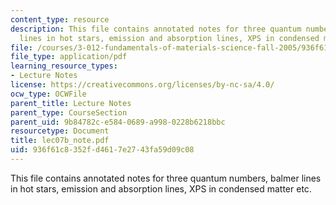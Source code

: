 ```yaml
---
content_type: resource
description: This file contains annotated notes for three quantum numbers, balmer
  lines in hot stars, emission and absorption lines, XPS in condensed matter etc.
file: /courses/3-012-fundamentals-of-materials-science-fall-2005/936f61c8352fd4617e2743fa59d09c08_lec07b_note.pdf
file_type: application/pdf
learning_resource_types:
- Lecture Notes
license: https://creativecommons.org/licenses/by-nc-sa/4.0/
ocw_type: OCWFile
parent_title: Lecture Notes
parent_type: CourseSection
parent_uid: 9b84782c-e584-0689-a998-0228b6218bbc
resourcetype: Document
title: lec07b_note.pdf
uid: 936f61c8-352f-d461-7e27-43fa59d09c08
---
```

This file contains annotated notes for three quantum numbers, balmer lines in hot stars, emission and absorption lines, XPS in condensed matter etc.